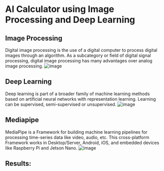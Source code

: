# AI Calculator using Image Processing and Deep Learning

## Image Processing
Digital image processing is the use of a digital computer to process digital images through an algorithm. As a subcategory or field of digital signal processing, digital image processing has many advantages over analog image processing.
![image](https://user-images.githubusercontent.com/44013285/163624385-dc2a3dfe-35c7-435c-a0f0-738c6902c1dd.png)

## Deep Learning
Deep learning is part of a broader family of machine learning methods based on artificial neural networks with representation learning. Learning can be supervised, semi-supervised or unsupervised.
![image](https://user-images.githubusercontent.com/44013285/163624360-5160e808-7ea9-40a2-913d-c45937610c4b.png)

## Mediapipe
MediaPipe is a Framework for building machine learning pipelines for processing time-series data like video, audio, etc. This cross-platform Framework works in Desktop/Server, Android, iOS, and embedded devices like Raspberry Pi and Jetson Nano.
![image](https://user-images.githubusercontent.com/44013285/163624335-278f7dcd-10e9-4fa5-8552-278773f9eb2b.png)

## Results:
